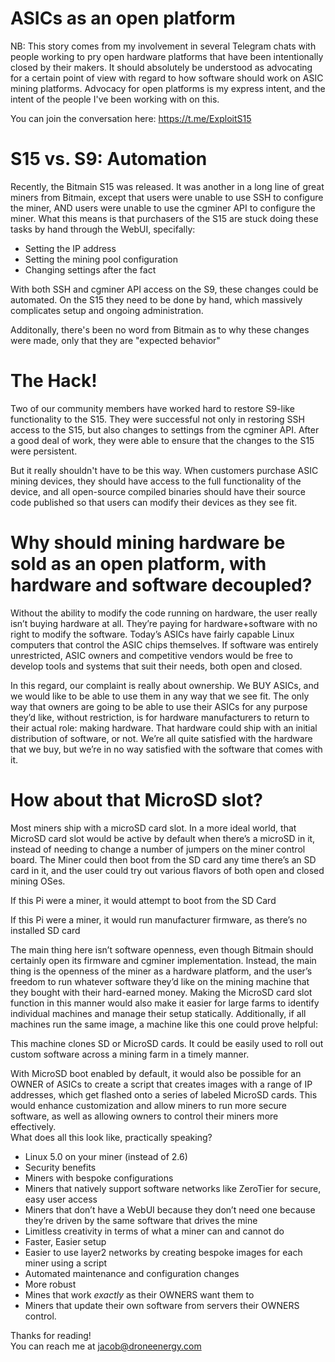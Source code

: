 # ASICs as an open platform

NB:  This story comes from my involvement in several Telegram chats with people working to pry open hardware platforms that have been intentionally closed by their makers.  It should absolutely be understood as advocating for a certain point of view with regard to how software should work on ASIC mining platforms.  Advocacy for open platforms is my express intent, and the intent of the people I've been working with on this.  

You can join the conversation here:  https://t.me/ExploitS15

# S15 vs. S9: Automation

Recently, the Bitmain S15 was released.  It was another in a long line of great miners from Bitmain, except that users were unable to use SSH to configure the miner, AND users were unable to use the cgminer API to configure the miner.  What this means is that purchasers of the S15 are stuck doing these tasks by hand through the WebUI, specifally:

* Setting the IP address
* Setting the mining pool configuration
* Changing settings after the fact

With both SSH and cgminer API access on the S9, these changes could be automated.  On the S15 they need to be done by hand, which massively complicates setup and ongoing administration.    

Additonally, there's been no word from Bitmain as to why these changes were made, only that they are "expected behavior"

# The Hack!

Two of our community members have worked hard to restore S9-like functionality to the S15.  They were successful not only in restoring SSH access to the S15, but also changes to settings from the cgminer API.  After a good deal of work, they were able to ensure that the changes to the S15 were persistent.  

But it really shouldn't have to be this way.  When customers purchase ASIC mining devices, they should have access to the full functionality of the device, and all open-source compiled binaries should have their source code published so that users can modify their devices as they see fit.   


# Why should mining hardware be sold as an open platform, with hardware and software decoupled?

Without the ability to modify the code running on hardware, the user really isn’t buying hardware at all.  They’re paying for hardware+software with no right to modify the software.  Today’s ASICs have fairly capable Linux computers that control the ASIC chips themselves.  If software was entirely unrestricted, ASIC owners and competitive vendors would be free to develop tools and systems that suit their needs, both open and closed.  

In this regard, our complaint is really about ownership.  We BUY ASICs, and we would like to be able to use them in any way that we see fit.  The only way that owners are going to be able to use their ASICs for any purpose they’d like, without restriction, is for hardware manufacturers to return to their actual role: making hardware.  That hardware could ship with an initial distribution of software, or not.  We’re all quite satisfied with the hardware that we buy, but we’re in no way satisfied with the software that comes with it.  

# How about that MicroSD slot?

Most miners ship with a microSD card slot.  In a more ideal world, that MicroSD card slot would be active by default when there’s a microSD in it, instead of needing to change a number of jumpers on the miner control board.  The Miner could then boot from the SD card any time there’s an SD card in it, and the user could try out various flavors of both open and closed mining OSes.  


If this Pi were a miner, it would attempt to boot from the SD Card



If this Pi were a miner, it would run manufacturer firmware, as there’s no installed SD card



The main thing here isn’t software openness, even though Bitmain should certainly open its firmware and cgminer implementation.  Instead, the main thing is the openness of the miner as a hardware platform, and the user’s freedom to run whatever software they’d like on the mining machine that they bought with their hard-earned money.  Making the MicroSD card slot function in this manner would also make it easier for large farms to identify individual machines and manage their setup statically.  Additionally, if all machines run the same image, a machine like this one could prove helpful:





This machine clones SD or MicroSD cards.  It could be easily used to roll out custom software across a mining farm in a timely manner.  

With MicroSD boot enabled by default, it would also be possible for an OWNER of ASICs to create a script that creates images with a range of IP addresses, which get flashed onto a series of labeled MicroSD cards.  This would enhance customization and allow miners to run more secure software, as well as allowing owners to control their miners more effectively.  
What does all this look like, practically speaking?

* Linux 5.0 on your miner (instead of 2.6)
* Security benefits
* Miners with bespoke configurations
* Miners that natively support software networks like ZeroTier for secure, easy user access
* Miners that don’t have a WebUI because they don’t need one because they’re driven by the same software that drives the mine
* Limitless creativity in terms of what a miner can and cannot do
* Faster, Easier setup
* Easier to use layer2 networks by creating bespoke images for each miner using a script
* Automated maintenance and configuration changes
* More robust 
* Mines that work *exactly* as their OWNERS want them to
* Miners that update their own software from servers their OWNERS control.


Thanks for reading!  
You can reach me at jacob@droneenergy.com 

